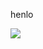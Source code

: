 henlo 

<a>
  <img align="center" src="https://github-readme-stats.vercel.app/api?username=JamieHoSzeYui&count_private=true&border_radius=8&icon_color=f44336&show_icons=true&theme=tokyonight" />
</a>